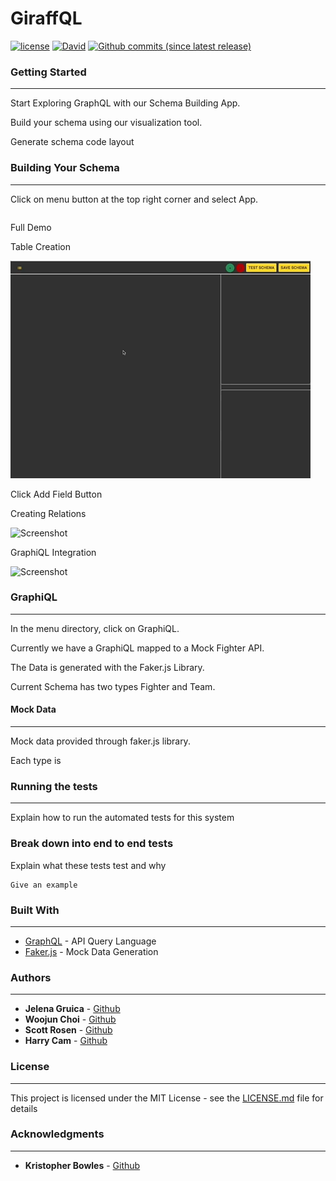 # GiraffQL

[![license](https://img.shields.io/github/license/mashape/apistatus.svg)](https://github.com/giraffQL/giraffQL)
[![David](https://img.shields.io/david/expressjs/express.svg)](https://github.com/giraffQL/giraffQL)
[![Github commits (since latest release)](https://img.shields.io/github/commits-since/SubtitleEdit/subtitleedit/latest.svg)](https://github.com/giraffQL/giraffQL)

### Getting Started
---

Start Exploring GraphQL with our Schema Building App.

Build your schema using our visualization tool.

Generate schema code layout

### Building Your Schema
---
Click on menu button at the top right corner and select App. <br/>

```
```

Full Demo <br/>

Table Creation

![Screenshot](/src/img/gifs/giraffQL-table-creation.gif)

Click Add Field Button


Creating Relations

![Screenshot](/src/img/gifs/giraffQL-relation.gif)

GraphiQL Integration

![Screenshot](/src/img/gifs/giraffQL-graphiql.gif)

### GraphiQL
---

In the menu directory, click on GraphiQL.

Currently we have a GraphiQL mapped to a Mock Fighter API.

The Data is generated with the Faker.js Library.

Current Schema has two types Fighter and Team.

#### Mock Data
---
Mock data provided through faker.js library.

Each type is 

### Running the tests
---
Explain how to run the automated tests for this system

### Break down into end to end tests

Explain what these tests test and why

```
Give an example
```
### Built With
---
* [GraphQL](https://www.github.com.io/graphql/) - API Query Language
* [Faker.js](https://github.com/marak/Faker.js/) - Mock Data Generation


### Authors
---
* **Jelena Gruica** - [Github](https://github.com/jgruica)
* **Woojun Choi** - [Github](https://github.com/woojunchoi)
* **Scott Rosen** - [Github](https://github.com/scottrosen14)
* **Harry Cam** - [Github](https://github.com/hcam05)

### License
---
This project is licensed under the MIT License - see the [LICENSE.md](LICENSE.md) file for details

### Acknowledgments
---
* **Kristopher Bowles** - [Github](https://github.com)
